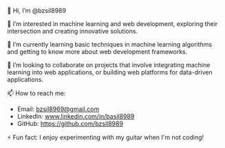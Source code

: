 👋 Hi, I’m @bzsil8989

👀 I’m interested in machine learning and web development, exploring their intersection and creating innovative solutions.

🌱 I’m currently learning basic techniques in machine learning algorithms and getting to know more about  web development frameworks.

💞️ I’m looking to collaborate on projects that involve integrating machine learning into web applications, or building web platforms for data-driven applications.

📫 How to reach me:
   - Email: bzsil8969@gmail.com
   - LinkedIn: www.linkedin.com/in/basil8989
   - GitHub: https://github.com/bzsil8989

⚡ Fun fact: I enjoy experimenting with my guitar  when I'm not coding!
